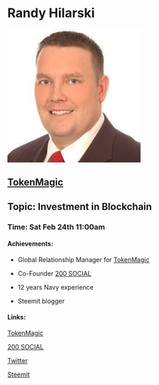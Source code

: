 # Randy Hilarski

![Randy-Hilarski](https://github.com/Alexstang/PanamaGlass-Speakers-list/blob/master/randy-hilarski.jpg)

## [TokenMagic](https://tokenmagic.io/)

## Topic: Investment in Blockchain

### Time: Sat Feb 24th 11:00am

#### Achievements:

 * Global Relationship Manager for [TokenMagic](https://tokenmagic.io/)

 * Co-Founder [200 SOCIAL](http://www.200social.com/)

 * 12 years Navy experience
 
 * Steemit blogger
 
 #### Links:
 
 [TokenMagic](https://tokenmagic.io/)
 
 [200 SOCIAL](http://www.200social.com/)
 
 [Twitter](https://twitter.com/RandyHilarski)
 
 [Steemit](https://steemit.com/@hilarski)
